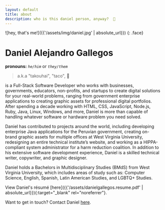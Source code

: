 ```yaml
---
layout: default
title: about
description: who is this daniel person, anyway?  🤔
---
```


![hey, that's me!]({{'/assets/img/daniel.jpg' | absolute_url}})
{: .face}

# Daniel Alejandro Gallegos 

**pronouns:** *`he/him`* or *`they/them`*

> a.k.a "takouhai", "taco", 🌮

is a Full-Stack Software Developer who works with businesses, governments, educators, non-profits, and startups to create digital solutions for your real-world problems, ranging from government enterprise applications to creating graphic assets for professional digital portfolios. After spending a decade working with HTML, CSS, JavaScript, Node.js, Ruby, Java, Linux, Windows, and more, Daniel is more than capable of handling whatever software or hardware problem you need solved. 

Daniel has contributed to projects around the world, including developing enterprise Java applications for the Peruvian government, creating on-brand graphic assets for multiple offices at West Virginia University, redesigning an entire technical institute’s website, and working as a HIPPA-compliant system administrator for a harm reduction coalition. In addition to his extensive software development experience, Daniel is a skilled technical writer, copywriter, and graphic designer. 

Daniel holds a Bachelors in Multidisciplinary Studies (BMdS) from West Virginia University, which includes areas of study such as: Computer Science, English, Spanish, Latin American Studies, and LGBTQ+ Studies.  

View Daniel's résumé [here]({{'/assets/danielgallegos.resume.pdf' | absolute_url}}){:target="_blank" rel="noreferrer"}.

Want to get in touch? Contact Daniel <a href='ma&#105;&#108;t&#111;&#58;dani&#101;&#37;&#54;C%4&#48;t&#97;&#99;%&#54;F%77%&#54;F&#108;%66&#46;net'>here</a>.
